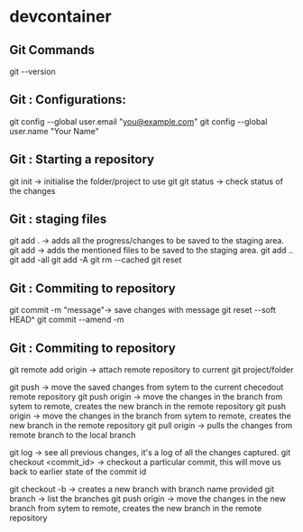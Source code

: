 # devcontainer

Git Commands
------------

git --version

Git : Configurations:
-------------------
git config --global user.email "you@example.com"
git config --global user.name "Your Name"

Git : Starting a repository
---------------------------
git init -> initialise the folder/project to use git
git status -> check status of the changes

Git : staging files
-------------------
git add . -> adds all the progress/changes to be saved to the staging area.
git add <filename> -> adds the mentioned files to be saved to the staging area.
git add <filename> <filename1> <filename2> ..
git add -all
git add -A
git rm --cached <filename>
git reset <filename>

Git : Commiting to repository
-----------------------------
git commit -m "message"->  save changes with message
git reset --soft HEAD^
git commit --amend -m <message>

Git : Commiting to repository
-----------------------------
git remote add origin <git url> -> attach remote repository to current git project/folder

git push -> move the saved changes from sytem to the current checedout remote repository
git push origin <branch name>-> move the changes in the branch from sytem to remote, creates the new branch in the remote repository
git push origin <branch name>-> move the changes in the branch from sytem to remote, creates the new branch in the remote repository
git pull origin <branch name> -> pulls the changes from remote branch to the local branch 


git log -> see all previous changes, it's a log of all the changes captured.
git checkout <commit_id> -> checkout a particular commit, this will move us back to earlier state of the commit id

git checkout -b <branch-name> -> creates a new branch with branch name provided
git branch -> list the branches
git push origin <branch name>-> move the changes in the new branch from sytem to remote, creates the new branch in the remote repository
